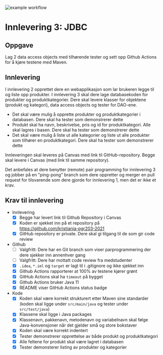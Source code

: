 ![example workflow](https://github.com/kristiania-pgr203-2021/pgr203-innlevering-3-Dankni95/actions/workflows/maven.yml/badge.svg)


# Innlevering 3: JDBC



## Oppgave

Lag 2 data access objects med tilhørende tester og sett opp Github Actions for å kjøre testene med Maven.

## Innlevering

I innlevering 2 opprettet dere en webapplikasjon som lar brukeren legge til og liste opp produkter. I innlevering 3 skal dere lage databasekoden for produkter og produktkategorier. Dere skal levere klasser for objektene (produkt og kategori), data access objects og tester for DAO-ene.

* Det skal være mulig å opprette produkter og produktkategorier i databasen. Dere skal ha tester som demonstrerer dette
* Produkt skal ha navn, beskrivelse, pris og id for produktkategori. Alle skal lagres i basen. Dere skal ha tester som demonstrerer dette
* Det skal være mulig å liste ut alle kategorier og liste ut alle produkter som tilhører en produktkategori. Dere skal ha tester som demonstrerer dette

Innleveringen skal leveres på Canvas med link til GitHub-repository. Begge skal levere i Canvas (med link til samme repository).

Det anbefales at dere benytter (remote) pair programming for innlevering 3 og jobber på en "ping-pong" branch som dere oppretter og merger en pull request for tilsvarende som dere gjorde for innlevering 1, men det er ikke et krav.


## Krav til innlevering

* Innlevering
  * [x] Begge har levert link til Github Repository i Canvas
  * [x] Koden er sjekket inn på et repository på https://github.com/kristiania-pgr203-2021
  * [x] GitHub repository er private. Dere skal gi tilgang til de som gir code review
* Github
  * [ ] Valgfritt: Dere har en Git branch som viser parprogrammering der dere sjekker inn annenhver gang
  * [ ] Valgfritt: Dere har mottatt code review fra medstudenter
  * [x] `.idea`, `*.iml` og `target` er lagt til i .gitignore og ikke sjekket inn
  * [x] Github Actions rapporterer at 100% av testene kjører grønt
  * [x] GitHub Actions skal ha `timeout` på bygget
  * [x] Github Actions bruker Java 11
  * [x] README viser GitHub Actions status badge
* Kode
  * [x] Koden skal være korrekt strukturert etter Maven sine standarder (koden skal ligge under `src/main/java` og tester under `src/test/java`)
  * [x] Klassene skal ligge i Java packages
  * [x] Klassenavn, pakkenavn, metodenavn og variabelnavn skal følge Java-konvensjoner når det gjelder små og store bokstaver
  * [x] Koden skal være korrekt indentert
  * [x] Tester demonstrerer opprettelse av både produkt og produktkategori
  * [x] Alle feltene for produkt skal være lagret i databasen
  * [x] Tester demonsterer listing av produkter og kategorier
